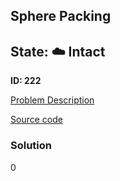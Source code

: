 ## Sphere Packing

## State: :cloud: **Intact**

**ID: 222**

[Problem Description](https://projecteuler.net/problem=222)

[Source code](main.cpp)

### Solution
0